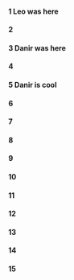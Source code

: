 #### 1 Leo was here
#### 2
#### 3 Danir was here
#### 4
#### 5 Danir is cool
#### 6
#### 7
#### 8
#### 9
#### 10
#### 11
#### 12
#### 13
#### 14
#### 15